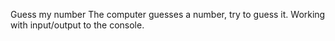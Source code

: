 Guess my number
The computer guesses a number, try to guess it. 
Working with input/output to the console.
